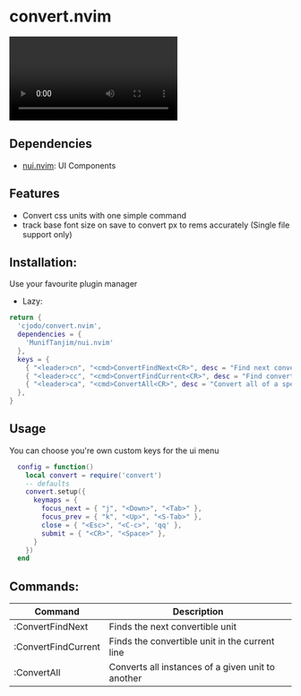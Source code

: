 # convert.nvim
![demo](./assets/demo.mp4)
## Dependencies
- [nui.nvim](https://github.com/MunifTanjim/nui.nvim): UI Components

## Features
- Convert css units with one simple command
- track base font size on save to convert px to rems accurately (Single file support only)

## Installation: 
Use your favourite plugin manager

- Lazy: 
```lua
return {
  'cjodo/convert.nvim',
  dependencies = {
    'MunifTanjim/nui.nvim'
  },
  keys = {
    { "<leader>cn", "<cmd>ConvertFindNext<CR>", desc = "Find next convertable unit" },
    { "<leader>cc", "<cmd>ConvertFindCurrent<CR>", desc = "Find convertable unit in current line" },
    { "<leader>ca", "<cmd>ConvertAll<CR>", desc = "Convert all of a specified unit" },
  },
}
```

## Usage
You can choose you're own custom keys for the ui menu
```lua
  config = function()
    local convert = require('convert')
    -- defaults
    convert.setup({
      keymaps = {
        focus_next = { "j", "<Down>", "<Tab>" },
        focus_prev = { "k", "<Up>", "<S-Tab>" },
        close = { "<Esc>", "<C-c>", 'qq' },
        submit = { "<CR>", "<Space>" },
      }
    })
  end

```


## Commands:

| Command             | Description                                                               |
|---------------------|---------------------------------------------------------------------------|
| :ConvertFindNext     | Finds the next convertible unit                                           |
| :ConvertFindCurrent  | Finds the convertible unit in the current line                            |
| :ConvertAll          | Converts all instances of a given unit to another                         |
